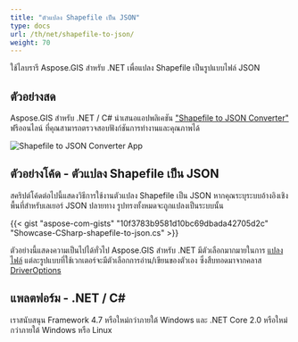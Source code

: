 ```yaml
---
title: "ตัวแปลง Shapefile เป็น JSON"
type: docs
url: /th/net/shapefile-to-json/
weight: 70
---
```


ใช้ไลบรารี Aspose.GIS สำหรับ .NET เพื่อแปลง Shapefile เป็นรูปแบบไฟล์ JSON

## **ตัวอย่างสด**

Aspose.GIS สำหรับ .NET / C# นำเสนอแอปพลิเคชัน ["Shapefile to JSON Converter"](https://products.aspose.app/gis/conversion/shapefile-to-json) ฟรีออนไลน์ ที่คุณสามารถตรวจสอบฟังก์ชันการทำงานและคุณภาพได้

![Shapefile to JSON Converter App](conversion.png)

## **ตัวอย่างโค้ด - ตัวแปลง Shapefile เป็น JSON**

สคริปต์โค้ดต่อไปนี้แสดงวิธีการใช้งานตัวแปลง Shapefile เป็น JSON หากคุณระบุระบบอ้างอิงเชิงพื้นที่สำหรับเลเยอร์ JSON ปลายทาง รูปทรงทั้งหมดจะถูกแปลงเป็นระบบนั้น

{{< gist "aspose-com-gists" "10f3783b9581d10bc69dbada42705d2c" "Showcase-CSharp-shapefile-to-json.cs" >}}

ตัวอย่างนี้แสดงความเป็นไปได้ทั่วไป Aspose.GIS สำหรับ .NET มีตัวเลือกมากมายในการ [แปลงไฟล์](https://docs.aspose.com/gis/net/vector-layers/) แต่ละรูปแบบที่ใช้เวกเตอร์จะมีตัวเลือกการอ่าน/เขียนของตัวเอง ซึ่งสืบทอดมาจากคลาส [DriverOptions](https://reference.aspose.com/gis/net/aspose.gis/driveroptions)

## **แพลตฟอร์ม - .NET / C#**

เราสนับสนุน Framework 4.7 หรือใหม่กว่าภายใต้ Windows และ .NET Core 2.0 หรือใหม่กว่าภายใต้ Windows หรือ Linux
